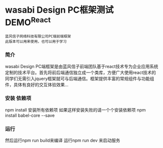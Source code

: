 # wasabi Design PC框架测试DEMO<sup>React</sup>
	蓝风信子网络科技有限公司PC端前端框架
	此版本可以用来使用，也可以用于学习
	
### 简介
wasabi Design PC端框架是由蓝风信子前端团队基于react技术专为企业应用系统定制的技术平台。首先将前后端通信独立成一个类库，方便广大使用react技术的同学们无需引入jquery框架就可与后端通信。框架提供丰富的常规组件与功能组件，具体有良好的交互体验效果... 

### 安装 依赖项
npm install 安装所有依赖项
如果这样安装失败的请一个个安装依赖项
npm install babel-core --save

### 运行
然后运行npm run build来编译
运行npm run dev 来启动服务
